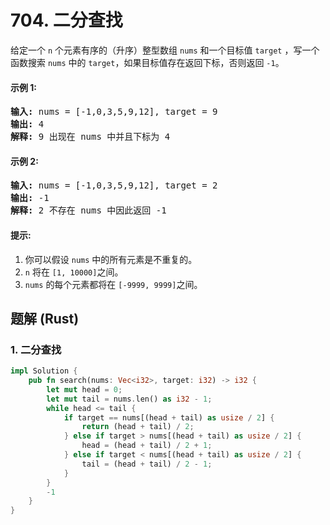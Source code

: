 # 704. 二分查找
给定一个 ```n``` 个元素有序的（升序）整型数组 ```nums``` 和一个目标值 ```target```  ，写一个函数搜索 ```nums``` 中的 ```target```，如果目标值存在返回下标，否则返回 ```-1```。

#### 示例 1:
<pre>
<strong>输入:</strong> nums = [-1,0,3,5,9,12], target = 9
<strong>输出:</strong> 4
<strong>解释:</strong> 9 出现在 nums 中并且下标为 4
</pre>

#### 示例 2:
<pre>
<strong>输入:</strong> nums = [-1,0,3,5,9,12], target = 2
<strong>输出:</strong> -1
<strong>解释:</strong> 2 不存在 nums 中因此返回 -1
</pre>

#### 提示:
1. 你可以假设 ```nums``` 中的所有元素是不重复的。
2. ```n``` 将在 ```[1, 10000]```之间。
3. ```nums``` 的每个元素都将在 ```[-9999, 9999]```之间。

## 题解 (Rust)

### 1. 二分查找
```Rust
impl Solution {
    pub fn search(nums: Vec<i32>, target: i32) -> i32 {
        let mut head = 0;
        let mut tail = nums.len() as i32 - 1;
        while head <= tail {
            if target == nums[(head + tail) as usize / 2] {
                return (head + tail) / 2;
            } else if target > nums[(head + tail) as usize / 2] {
                head = (head + tail) / 2 + 1;
            } else if target < nums[(head + tail) as usize / 2] {
                tail = (head + tail) / 2 - 1;
            }
        }
        -1
    }
}
```
